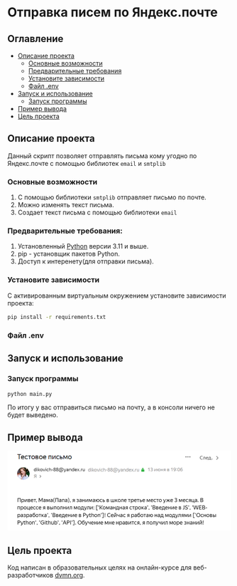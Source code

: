# Отправка писем по Яндекс.почте

## Оглавление

* [Описание проекта](#описание-проекта)
    * [Основные возможности](#основные-возможности)
    * [Предварительные требования](#предварительные-требования)
    * [Установите зависимости](#установите-зависимости)
    * [Файл .env](#файл-.env)
* [Запуск и использование](#Запуск-и-использование)
    * [Запуск программы](#запуск-программы)
* [Пример вывода](#Пример-вывода)
* [Цель проекта](#цель-проекта)

## Описание проекта

Данный скрипт позволяет отправлять письма кому угодно по Яндекс.почте с помощью библиотек `email` и `smtplib`


### Основные возможности

1. С помощью библиотеки `smtplib` отправляет письмо по почте.
2. Можно изменять текст письма.
3. Создает текст письма с помощью библиотеки `email`

### Предварительные требования:

1. Установленный [Python](https://www.python.org/downloads/) версии 3.11 и выше.
2. pip - установщик пакетов Python.
3. Доступ к интеренету(для отправки письма).

### Установите зависимости

С активированным виртуальным окружением установите зависимости проекта:

```bash
pip install -r requirements.txt
```

### Файл .env



## Запуск и использование

### Запуск программы

```
python main.py
```

По итогу у вас отправиться письмо на почту, а в консоли ничего не будет выведено.


## Пример вывода

![пример вывода](media/output.png)

## Цель проекта

Код написан в образовательных целях на онлайн-курсе для веб-разработчиков [dvmn.org](https://dvmn.org/).
